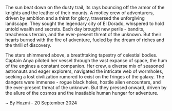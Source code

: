 
The sun beat down on the dusty trail, its rays bouncing off the armor of the knights and the leather of their mounts.  A motley crew of adventurers, driven by ambition and a thirst for glory, traversed the unforgiving landscape. They sought the legendary city of El Dorado, whispered to hold untold wealth and secrets. Each day brought new perils - bandits, treacherous terrain, and the ever-present threat of the unknown. But their hearts burned with the fire of adventure, fueled by the dream of riches and the thrill of discovery. 

The stars shimmered above, a breathtaking tapestry of celestial bodies. Captain Anya piloted her vessel through the vast expanse of space, the hum of the engines a constant companion. Her crew, a diverse mix of seasoned astronauts and eager explorers, navigated the intricate web of wormholes, seeking a lost civilization rumored to exist on the fringes of the galaxy. The dangers were immense - rogue black holes, hostile alien encounters, and the ever-present threat of the unknown. But they pressed onward, driven by the allure of the cosmos and the insatiable human hunger for adventure. 

~ By Hozmi - 20 September 2024
